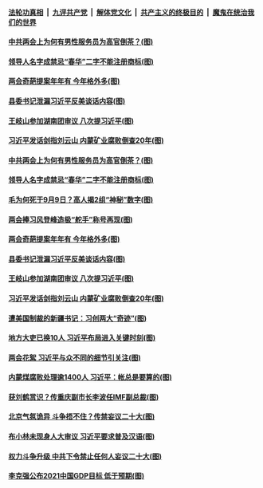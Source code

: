 

####  [法轮功真相](../../../../basic/blob/master/README.md?t=03082101) &nbsp;|&nbsp; [九评共产党](../../../../9ping.md/blob/master/README.md?t=03082101) &nbsp;|&nbsp; [解体党文化](../../../../jtdwh.md/blob/master/README.md?t=03082101)  &nbsp;|&nbsp; [共产主义的终极目的](../../../../gczydzjmd.md/blob/master/README.md?t=03082101) &nbsp;|&nbsp; [魔鬼在统治我们的世界](../../../../mgztzwmdsj.md/blob/master/README.md?t=03082101) 

#### [中共两会上为何有男性服务员为高官倒茶？(图)](../pages/p2/964895.md?t=03082101) 

#### [领导人名字成禁忌“春华”二字不能注册商标(图)](../pages/p2/964877.md?t=03082101) 

#### [两会奇葩提案年年有 今年格外多(图)](../pages/p2/964779.md?t=03082101) 

#### [县委书记泄漏习近平反美谈话内容(图)](../pages/p2/964864.md?t=03082101) 

#### [王岐山参加湖南团审议 八次提习近平(图)](../pages/p2/964758.md?t=03082101) 

#### [习近平发话剑指刘云山 内蒙矿业腐败倒查20年(图)](../pages/p2/964774.md?t=03082101) 

#### [中共两会上为何有男性服务员为高官倒茶？(图)](../pages/p2/964895.md?t=03082101) 

#### [领导人名字成禁忌“春华”二字不能注册商标(图)](../pages/p2/964877.md?t=03082101) 

#### [毛为何死于9月9日？高人揭2组“神秘”数字(图)](../pages/p2/964880.md?t=03082101) 

#### [两会捧习风登峰造极“舵手”称号再现(图)](../pages/p2/964875.md?t=03082101) 

#### [两会奇葩提案年年有 今年格外多(图)](../pages/p2/964779.md?t=03082101) 

#### [县委书记泄漏习近平反美谈话内容(图)](../pages/p2/964864.md?t=03082101) 

#### [王岐山参加湖南团审议 八次提习近平(图)](../pages/p2/964758.md?t=03082101) 

#### [习近平发话剑指刘云山 内蒙矿业腐败倒查20年(图)](../pages/p2/964774.md?t=03082101) 

#### [遭美国制裁的新疆书记：习创两大“奇迹”(图)](../pages/p2/964764.md?t=03082101) 

#### [地方大吏已换10人 习近平布局进入关键时刻(图)](../pages/p2/964730.md?t=03082101) 

#### [两会花絮 习近平与众不同的细节引关注(图)](../pages/p2/964676.md?t=03082101) 

#### [内蒙煤腐败处理逾1400人 习近平：帐总是要算的(图)](../pages/p2/964683.md?t=03082101) 


#### [获刘鹤赏识？传重庆副市长李波任IMF副总裁(图)](../pages/p2/964653.md?t=03082101) 


#### [北京气氛诡异 斗争捂不住？传禁妄议二十大(图)](../pages/p2/964582.md?t=03082101) 

#### [布小林未现身人大审议 习近平要求普及汉语(图)](../pages/p2/964606.md?t=03082101) 

#### [权力斗争升级 中共下令禁止任何人妄议二十大(图)](../pages/p2/964595.md?t=03082101) 


#### [李克强公布2021中国GDP目标 低于预期(图)](../pages/p2/964570.md?t=03082101) 

